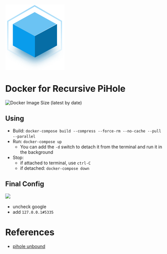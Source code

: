 ![](container.png)

# Docker for Recursive PiHole

![Docker Image Size (latest by date)](https://img.shields.io/docker/image-size/walchko/pihole-recursive)

## Using

- Build: `docker-compose build --compress --force-rm --no-cache --pull --parallel`
- Run: `docker-compose up`
    - You can add the `-d` switch to detach it from the terminal and run it in the background
- Stop:
    - if attached to terminal, use `ctrl-C`
    - if detached: `docker-compose down`

## Final Config

![](https://docs.pi-hole.net/images/RecursiveResolver.png)

- uncheck google
- add `127.0.0.1#5335`


# References

- [pihole unbound](https://docs.pi-hole.net/guides/dns/unbound/)
